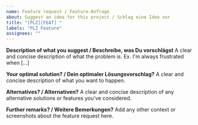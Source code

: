 ```yaml
---
name: Feature request / Feature-Anfrage
about: Suggest an idea for this project / Schlag eine Idee vor
title: "[PLZ][FEAT] "
labels: "PLZ Feature"
assignees: ""
---
```


**Description of what you suggest / Beschreibe, was Du vorschlägst**
A clear and concise description of what the problem is. Ex. I'm always frustrated when [...]

**Your optimal solution? / Dein optimaler Lösungsvorschlag?**
A clear and concise description of what you want to happen.

**Alternatives? / Alternativen?**
A clear and concise description of any alternative solutions or features you've considered.

**Further remarks? / Weitere Bemerkungen?**
Add any other context or screenshots about the feature request here.
